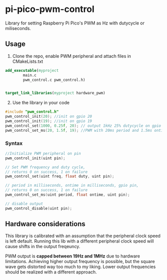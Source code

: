 # pi-pico-pwm-control
Library for setting Raspberry Pi Pico's PWM as Hz with dutycycle or miliseconds.



## Usage

1. Clone the repo, enable PWM peripheral and attach files in CMakeLists.txt
```cmake
add_executable(myproject
        main.c
        pwm_control.c pwm_control.h)


target_link_libraries(myproject hardware_pwm)
```
2. Use the library in your code
```c
#include "pwm_control.h"
pwm_control_init(20); //init on gpio 20
pwm_control_init(19); //init on gpio 19
pwm_control_set(1000, 0.25f, 20); // output 1kHz 25% dutycycle on gpio 20
pwm_control_set_ms(20, 1.5f, 19); //PWM with 20ms period and 1.5ms ontime on gpio 19
```

### Syntax
```c
//Initialize PWM peripheral on pin
pwm_control_init(uint pin);

// Set PWM frequency and duty cycle, 
// returns 0 on success, 1 on failure
pwm_control_set(uint freq, float duty, uint pin);

// period in milliseconds, ontime in milliseconds, gpio pin, 
// returns 0 on success, 1 on failure
pwm_control_set_ms(uint period, float ontime, uint pin);

// disable output
pwm_control_disable(uint pin);
```

## Hardware considerations
This library is calibrated with an assumption that the peripheral clock speed is left default. Running this lib with a different peripheral clock speed will cause shifts in the output freqeuncy.

PWM output is **capped between 19Hz and 1MHz** due to hardware limitations. Achieving higher output frequency is possible, but the square wave gets distorted way too much to my liking. Lower output frequencies should be realized with a different approach.
